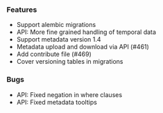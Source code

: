 ### Features
* Support alembic migrations 
* API: More fine grained handling of temporal data
* Support metadata version 1.4
* Metadata upload and download via API (#461)
* Add contribute file (#469)
* Cover versioning tables in migrations

### Bugs
* API: Fixed negation in where clauses
* API: Fixed metadata tooltips
